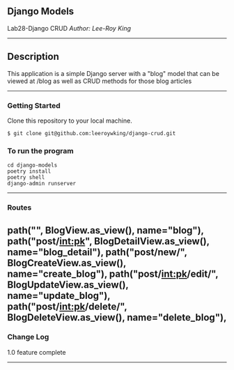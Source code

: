 ## Django Models

Lab28-Django CRUD
*Author: Lee-Roy King*

----

## Description
This application is a simple Django server with a "blog" model that can be viewed at /blog as well as CRUD methods for those blog articles

---

### Getting Started
Clone this repository to your local machine.

```
$ git clone git@github.com:leeroywking/django-crud.git
```

### To run the program 
```
cd django-models
poetry install
poetry shell
django-admin runserver
```

---

### Routes
path("", BlogView.as_view(), name="blog"),
path("post/<int:pk>", BlogDetailView.as_view(), name="blog_detail"),
path("post/new/", BlogCreateView.as_view(), name="create_blog"),
path("post/<int:pk>/edit/", BlogUpdateView.as_view(), name="update_blog"),
path("post/<int:pk>/delete/", BlogDeleteView.as_view(), name="delete_blog"),
---

### Change Log
1.0 feature complete


------------------------------
